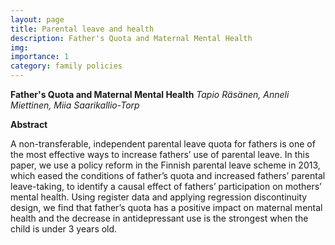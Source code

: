```yaml
---
layout: page
title: Parental leave and health
description: Father's Quota and Maternal Mental Health
img:
importance: 1
category: family policies
---
```


**Father's Quota and Maternal Mental Health**
*Tapio Räsänen, Anneli Miettinen, Miia Saarikallio-Torp*

**Abstract**

A non-transferable, independent parental leave quota for fathers is one of the most effective ways to increase fathers’ use of parental leave. In this paper, we use a policy reform in the Finnish parental leave scheme in 2013, which eased the conditions of father’s quota and increased fathers’ parental leave-taking, to identify a causal effect of fathers’ participation on mothers’ mental health. Using register data and applying regression discontinuity design, we find that father’s quota has a positive impact on maternal mental health and the decrease in antidepressant use is the strongest when the child is under 3 years old.